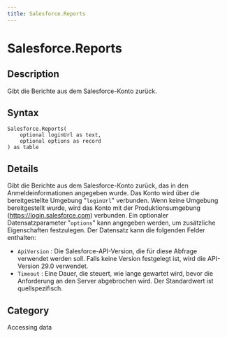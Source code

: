 ```yaml
---
title: Salesforce.Reports
---
```


# Salesforce.Reports


## Description

Gibt die Berichte aus dem Salesforce-Konto zurück.


## Syntax

```powerquery
Salesforce.Reports(
    optional loginUrl as text,
    optional options as record
) as table
```


## Details

Gibt die Berichte aus dem Salesforce-Konto zurück, das in den Anmeldeinformationen angegeben wurde. Das Konto wird über die bereitgestellte Umgebung "<code>loginUrl</code>" verbunden. Wenn keine Umgebung bereitgestellt wurde, wird das Konto mit der Produktionsumgebung (https://login.salesforce.com) verbunden. Ein optionaler Datensatzparameter "<code>options</code>" kann angegeben werden, um zusätzliche Eigenschaften festzulegen. Der Datensatz kann die folgenden Felder enthalten:    <ul><li><code>ApiVersion</code> : Die Salesforce-API-Version, die f&#252;r diese Abfrage verwendet werden soll. Falls keine Version festgelegt ist, wird die API-Version 29.0 verwendet.</li><li><code>Timeout</code> : Eine Dauer, die steuert, wie lange gewartet wird, bevor die Anforderung an den Server abgebrochen wird. Der Standardwert ist quellspezifisch.</li></ul>    



## Category
Accessing data
